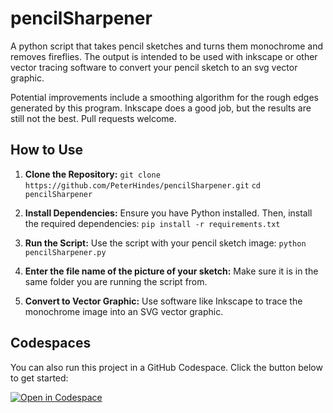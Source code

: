 # pencilSharpener

A python script that takes pencil sketches and turns them monochrome and removes fireflies. The output is intended to be used with inkscape or other vector tracing software to convert your pencil sketch to an svg vector graphic.

Potential improvements include a smoothing algorithm for the rough edges generated by this program. Inkscape does a good job, but the results are still not the best. Pull requests welcome.

## How to Use

1. **Clone the Repository:**
   `git clone https://github.com/PeterHindes/pencilSharpener.git`
   `cd pencilSharpener`

2. **Install Dependencies:**
   Ensure you have Python installed. Then, install the required dependencies:
   `pip install -r requirements.txt`

3. **Run the Script:**
   Use the script with your pencil sketch image:
   `python pencilSharpener.py`

4. **Enter the file name of the picture of your sketch:**
   Make sure it is in the same folder you are running the script from.

6. **Convert to Vector Graphic:**
   Use software like Inkscape to trace the monochrome image into an SVG vector graphic.

## Codespaces

You can also run this project in a GitHub Codespace. Click the button below to get started:

[![Open in Codespace](https://github.com/codespaces/badge.svg)](https://github.com/codespaces/new?repository=PeterHindes/pencilSharpener)
